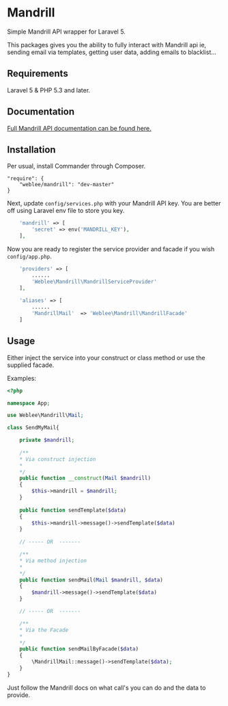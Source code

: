 # Mandrill

Simple Mandrill API wrapper for Laravel 5.

This packages gives you the ability to fully interact with Mandrill api ie, sending email via templates, getting user data, adding emails to blacklist...

## Requirements

Laravel 5 & PHP 5.3 and later.

## Documentation

[Full Mandrill API documentation can be found here.](https://mandrillapp.com/api/docs/index.php.html)

## Installation
Per usual, install Commander through Composer.

```
"require": {
	"weblee/mandrill": "dev-master"
}
```

Next, update `config/services.php` with your Mandrill API key. You are better off using Laravel env file to store you key.
```php
	'mandrill' => [
		'secret' => env('MANDRILL_KEY'),
	],
```

Now you are ready to register the service provider and facade if you wish `config/app.php`.
```php
	'providers' => [
		......
		'Weblee\Mandrill\MandrillServiceProvider'
	],
	
	'aliases' => [
		......
		'MandrillMail'  => 'Weblee\Mandrill\MandrillFacade'
	]
```

## Usage
Either inject the service into your construct or class method or use the supplied facade.

Examples: 
```php
<?php

namespace App;

use Weblee\Mandrill\Mail;

class SendMyMail{

	private $mandrill;
	
	/**
	* Via construct injection
	*
	*/
    public function __construct(Mail $mandrill)
    {
    	$this->mandrill = $mandrill;
    }
    
	public function sendTemplate($data)
	{
		$this->mandrill->message()->sendTemplate($data)
	}
    
	// ----- OR  -------	

	/**
	* Via method injection
	*
	*/
	public function sendMail(Mail $mandrill, $data)
	{
		$mandrill->message()->sendTemplate($data)
	}

	// ----- OR  -------

	/**
	* Via the Facade
	*
	*/
	public function sendMailByFacade($data)
	{
		\MandrillMail::message()->sendTemplate($data);
	}
}
``` 

Just follow the Mandrill docs on what call's you can do and the data to provide.

